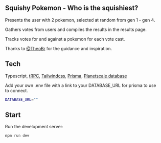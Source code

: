 ## Squishy Pokemon - Who is the squishiest?

Presents the user with 2 pokemon, selected at random from gen 1 - gen 4.

Gathers votes from users and compiles the results in the results page.

Tracks votes for and against a pokemon for each vote cast.

Thanks to [@TheoBr](https://github.com/TheoBr "Github - TheoBr") for the guidance and inspiration.

## Tech

Typescript, [tRPC](https://trpc.io/), [Tailwindcss](https://tailwindcss.com/docs/installation), [Prisma](https://www.prisma.io/), [Planetscale database](https://planetscale.com/)


Add your own .env file with a link to your DATABASE_URL for prisma to use to connect.
```bash
DATABASE_URL=""
```


## Start

Run the development server:

```bash
npm run dev
```
